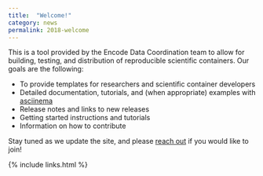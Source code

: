 ```yaml
---
title:  "Welcome!"
category: news
permalink: 2018-welcome
---
```


This is a tool provided by the Encode Data Coordination team to allow for building, testing, and distribution of reproducible scientific containers. Our goals are the following:

- To provide templates for researchers and scientific container developers
- Detailed documentation, tutorials, and (when appropriate) examples with <a href="https://asciinema.org" target="_blank">asciinema</a>
- Release notes and links to new releases
- Getting started instructions and tutorials
- Information on how to contribute

Stay tuned as we update the site, and please <a href="{{ site.github.url }}/issues" target="_blank">reach out</a> if you would like to join!

{% include links.html %}
